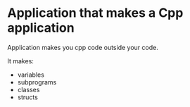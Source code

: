 # Application that makes a Cpp application

Application makes you cpp code outside your code.

It makes:
- variables
- subprograms
- classes
- structs
